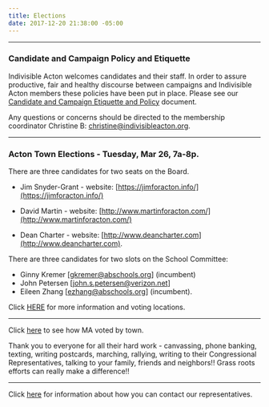 ```yaml
---
title: Elections
date: 2017-12-20 21:38:00 -05:00
---
```


---

### Candidate and Campaign Policy and Etiquette

Indivisible Acton welcomes candidates and their staff. In order to assure productive, fair and healthy discourse between campaigns and Indivisible Acton members these policies have been put in place. Please see our [Candidate and Campaign Etiquette and Policy](https://docs.google.com/document/d/1-G3_GKFkz3fC0VDkfGh4DbC820mzi23yyMG1-EqapfE/edit) document.

Any questions or concerns should be directed to the membership coordinator Christine B: christine@indivisibleacton.org.

---

### Acton Town Elections - Tuesday, Mar 26, 7a-8p.

There are three candidates for two seats on the Board.

* Jim Snyder-Grant - website: [https://jimforacton.info/](https://jimforacton.info/)

* David Martin - website: [http://www.martinforacton.com/](http://www.martinforacton.com/)

* Dean Charter - website: [http://www.deancharter.com](http://www.deancharter.com). 


There are three candidates for two slots on the School Committee:

* Ginny Kremer [gkremer@abschools.org] (incumbent)
* John Petersen [john.s.petersen@verizon.net]
* Eileen Zhang [ezhang@abschools.org] (incumbent). 


Click [HERE](https://www.acton-ma.gov/598/Elections) for more information and voting locations.  

---

Click [here](https://www.wbur.org/news/2018/11/06/massachusetts-town-by-town-election-results) to see how MA voted by town.

Thank you to everyone for all their hard work - canvassing, phone banking, texting, writing postcards, marching, rallying, writing to their Congressional Representatives, talking to your family, friends and neighbors!!  Grass roots efforts can really make a difference!!

---

Click [here](http://www.indivisibleacton.org/2018-ma-state-primary.html) for information about how you can contact our representatives.